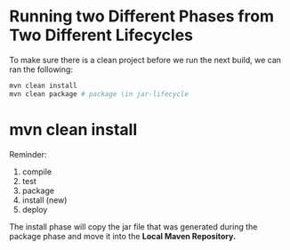 # Running two Different Phases from Two Different Lifecycles

To make sure there is a clean project before we run the
next build, we can ran the following:
```bash
mvn clean install
mvn clean package # package \in jar-lifecycle
```

# mvn clean install

Reminder: 

1. compile
2. test
3. package
4. install (new)
5. deploy

The install phase will copy the jar file that was generated
during the package phase and move it into the
**Local Maven Repository.**

